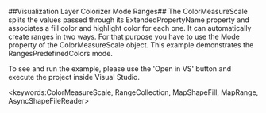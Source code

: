 ##Visualization Layer Colorizer Mode Ranges##
The ColorMeasureScale splits the values passed through its ExtendedPropertyName property and associates a fill color and highlight color for each one. It can automatically create ranges in two ways. For that purpose you have to use the Mode property of the ColorMeasureScale object. This example demonstrates the RangesPredefinedColors mode.

To see and run the example, please use the 'Open in VS' button and execute the project inside Visual Studio.

<keywords:ColorMeasureScale, RangeCollection, MapShapeFill, MapRange, AsyncShapeFileReader>